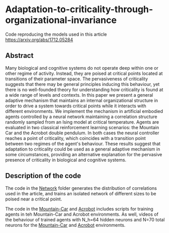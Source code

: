 # Adaptation-to-criticality-through-organizational-invariance

Code reproducing the models used in this article https://arxiv.org/abs/1712.05284

## Abstract

Many biological and cognitive systems do not operate deep within one or other regime of activity. Instead, they are poised at critical points located at transitions of their parameter space. The pervasiveness of criticality suggests that there may be general principles inducing this behaviour, yet there is no well-founded theory for understanding how criticality is found at a wide range of levels and contexts. In this paper we present a general adaptive mechanism that maintains an internal organizational structure in order to drive a system towards critical points while it interacts with different environments. We implement the mechanism in artificial embodied agents controlled by a neural network maintaining a correlation structure randomly sampled from an Ising model at critical temperature. Agents are evaluated in two classical reinforcement learning scenarios: the Mountain Car and the Acrobot double pendulum. In both cases the neural controller reaches a point of criticality, which coincides with a transition point between two regimes of the agent's behaviour. These results suggest that adaptation to criticality could be used as a general adaptive mechanism in some circumstances, providing an alternative explanation for the pervasive presence of criticality in biological and cognitive systems. 

## Description of the code

The code in the [Network](Network/) folder generates the distribution of correlations used in the article, and trains an isolated network of different sizes to be poised near a critical point.

The code in the [Mountain-Car](Mountain-Car/) and [Acrobot](Acrobot/) includes scripts for training agents in teh Mountain-Car and Acrobot environments. As well, videos of the behaviour of trained agents with N_h=64 hidden neurons and N=70 total neurons for the [Mountain-Car](https://github.com/MiguelAguilera/Adaptation-to-criticality-through-organizational-invariance/raw/master/Video-MountainCar.avi) and [Acrobot](https://github.com/MiguelAguilera/Adaptation-to-criticality-through-organizational-invariance/raw/master/Video-Acrobot.avi) environments.
